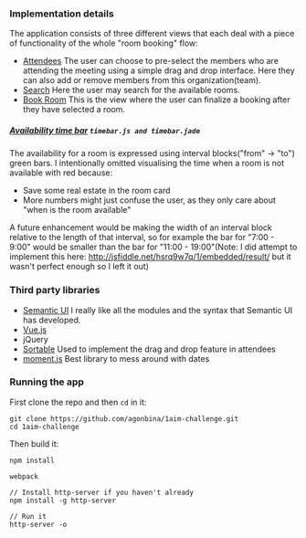 
### Implementation details

The application consists of three different views that each deal with a piece of functionality of the whole
    "room booking" flow:
* [Attendees](/views/attendees) The user can choose to pre-select the members who are attending the meeting using a
    simple drag and drop interface. Here they can also add or remove members from this organization(team).
* [Search](/views/search) Here the user may search for the available rooms.
* [Book Room](/views/book-room) This is the view where the user can finalize a booking after they have selected a room.

##### [Availability time bar](/views/search/components/) ```timebar.js and timebar.jade```
The availability for a room is expressed using interval blocks("from" -> "to") green bars. I intentionally omitted
visualising the time when a room is not available with red because:
  * Save some real estate in the room card
  * More numbers might just confuse the user, as they only care about "when is the room available"

A future enhancement would be making the width of an interval block relative to the length of that interval, so for
example the bar for "7:00 - 9:00" would be smaller than the bar for "11:00 - 19:00"(Note: I did attempt to implement this
here: http://jsfiddle.net/hsrq9w7q/1/embedded/result/ but it wasn't perfect enough so I left it out)

### Third party libraries

* [Semantic UI](http://semantic-ui.com/) I really like all the modules and the syntax that Semantic UI has developed.
* [Vue.js](http://vuejs.org)
* jQuery
* [Sortable](https://github.com/RubaXa/Sortable) Used to implement the drag and drop feature in attendees
* [moment.js](https://github.com/moment/moment/) Best library to mess around with dates

### Running the app

First clone the repo and then ```cd``` in it:
```
git clone https://github.com/agonbina/1aim-challenge.git
cd 1aim-challenge
```

Then build it:

```
npm install

webpack

// Install http-server if you haven't already
npm install -g http-server

// Run it
http-server -o
```